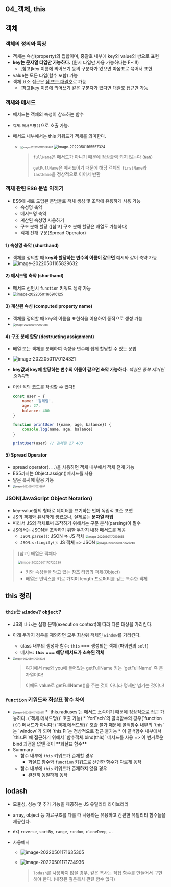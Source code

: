 ## 04_객체, this

## 객체

### 객체의 정의와 특징

* 객체는 속성(property)의 집합이며, 중괄호 내부에 key와 value의 쌍으로 표현
* **key는 문자열 타입만 가능하다.** (원시 타입만 사용 가능하다는 F~!!!)
  * [참고]key 이름에 띄어쓰기 등의 구분자가 있으면 따옴표로 묶어서 표현
* value는 모든 타입(함수 포함) 가능
* 객체 요소 접근은 <u>점 또는 대괄호</u>로 가능
  * [참고]key 이름에 띄어쓰기 같은 구분자가 있다면 대괄호 접근만 가능




### 객체와 메서드

* 메서드는 객체의 속성이 참조하는 함수

* `객체.메서드명()`으로 호출 가능.

* 메서드 내부에서는 this 키워드가 객체를 의미한다.

  * <img src="03_객체,this.assets/image-20220501165247487.png" alt="image-20220501165247487" style="zoom:50%;" /> <img src="03_객체,this.assets/image-20220501165557324.png" alt="image-20220501165557324" style="zoom: 80%;" />

    > `fullName`은 메서드가 아니기 때문에 정상출력 되지 않는다 (`NaN`)
    >
    > `getFullName`은 메서드이기 때문에 해당 객체의 `firstName`과 `lastName`을 정상적으로 이어서 반환



### 객체 관련 ES6 문법 익히기

* ES6에 새로 도입된 문법들로 객체 생성 및 조작에 유용하게 사용 가능
  * 속성명 축약
  * 메서드명 축약
  * 계산된 속성명 사용하기
  * 구조 분해 할당 ([참고] 구조 분해 할당은 배열도 가능하다)
  * 객체 전개 구문(Spread Operator)



#### 1) 속성명 축약 (shorthand)

* 객체를 정의할 때 **key와 할당하는 변수의 이름이 같으면** 예시와 같이 축약 가능
* ![image-20220501165829632](03_객체,this.assets/image-20220501165829632.png)



#### 2) 메서드명 축약 (shorthand)

* 메서드 선언시 `function` 키워드 생략 가능
* <img src="03_객체,this.assets/image-20220501165916125.png" alt="image-20220501165916125" style="zoom:80%;" />



#### 3) 계산된 속성 (computed property name)

* 객체를 정의할 때 key의 이름을 표현식을 이용하여 동적으로 생성 가능
* <img src="03_객체,this.assets/image-20220501170001358.png" alt="image-20220501170001358" style="zoom:55%;" />



#### 4) 구조 분해 할당 (destructing assignment)

* 배열 또는 객체를 분해하여 속성을 변수에 쉽게 할당할 수 있는 문법
* ![image-20220501170124321](03_객체,this.assets/image-20220501170124321.png)

* **key값과 key에 할당하는 변수의 이름이 같으면 축약 가능하다**. *핵심은 중복 제거인 것이다!!!*

* 이런 식의 코드를 작성할 수 있다!!

  ```javascript
  const user = {
      name: '김혜림',
      age: 27,
      balance: 400
  }
  
  function printUser ({name, age, balance}) {
      console.log(name, age, balance)
  }
  
  printUser(user) // 김혜림 27 400
  ```
  
  

#### 5) Spread Operator

* spread operator(`...`)을 사용하면 객체 내부에서 객체 전개 가능
* ES5까지는 Object.assign()메서드를 사용
* 얕은 복사에 활용 가능
* <img src="03_객체,this.assets/image-20220501170233897.png" alt="image-20220501170233897" style="zoom: 50%;" />



### JSON(JavaScript Object Notation)

* key-value쌍의 형태로 데이터를 표기하는 언어 독립적 표준 포맷
* JS의 객체와 유사하게 생겼으나, 실제로는 **문자열 타입**
* 따라서 JS의 객체로써 조작하기 위해서는 구문 분석(parsing)이 필수
* JS에서는 JSON을 조작하기 위한 두가지 내장 메서드를 제공
  * `JSON.parse()`: JSON => JS 객체
    <img src="03_객체,this.assets/image-20220501170536655.png" alt="image-20220501170536655" style="zoom:60%;" />
  * `JSON.srtingify()`: JS 객체 => JSON
    <img src="03_객체,this.assets/image-20220501170525240.png" alt="image-20220501170525240" style="zoom:60%;" />



> [참고] 배열은 객체다
>
> <img src="03_객체,this.assets/image-20220501170722239.png" alt="image-20220501170722239" style="zoom:67%;" />
>
> * 키와 속성들을 담고 있는 참조 타입의 객체(Object)
> * 배열은 인덱스를 키로 가지며 length 프로퍼티를 갖는 특수한 객체



## this 정리

### `this`는 `window`? `object`?

* JS의 `this`는 실행 문맥(execution context)에 따라 다른 대상을 가리킨다.

* 아래 두가지 경우를 제외하면 모두 최상위 객체인 `window`를 가리킨다.

  * class 내부의 생성자 함수: `this` === 생성되는 객체 (파이썬의 `self`)
  * 메서드: **`this` === 해당 메서드가 소속된 객체**

* <img src="03_객체,this.assets/image-20220501170953026.png" alt="image-20220501170953026" style="zoom:50%;" />

  > 여기에서 me와 you에 들어있는 getFullName 키는 'getFullName' 즉 문자열이다!
  >
  > 이때도 value로 getFullName()을 주는 것이 아니라 명세만 넘기는 것이다!



### `function` 키워드와 화살표 함수 차이

* <img src="03_객체,this.assets/image-20220501171030271.png" alt="image-20220501171030271" style="zoom: 50%;" />
  * `this.radiuses`는 메서드 소속이기 때문에 정상적으로 접근 가능하다. (`객체.메서드명()` 호출 가능)
  * `forEach`의 콜백함수의 경우(`function (r)`) 메서드가 아니다! (`객체.메서드명()` 호출 불가
    때문에 콜백함수 내부의 `this`는 `window`가 되어 `this.PI`는 정상적으로 접근 불가능
  * 이 콜백함수 내부에서 `this.PI`에 접근하기 위해서 `함수객체.bind(this)` 메서드를 사용
    => 이 번거로운 bind 과정을 없앤 것이 **화살표 함수**
* Summary
  * 함수 내부에 `this` 키워드가 존재할 경우
    * 화살표 함수와 `function` 키워드로 선언한 함수가 다르게 동작
  * 함수 내부에 `this` 키워드가 존재하지 않을 경우
    * 완전히 동일하게 동작



## lodash

* 모듈성, 성능 및 추가 기능을 제공하는 JS 유틸리티 라이브러리
* array, object 등 자료구조를 다룰 때 사용하는 유용하고 간편한 유틸리티 함수들을 제공한다.
* ex) `reverse`, `sortBy`, `range`, `random`, `cloneDeep`, ...



* 사용예시

  * ![image-20220501171635305](03_객체,this.assets/image-20220501171635305.png)

  * ![image-20220501171734936](03_객체,this.assets/image-20220501171734936.png)

    > `lodash`를 사용하지 않을 경우, 깊은 복사는 직접 함수를 만들어서 구현해야 한다. (내장된 깊은복사 관련 함수 없다)

